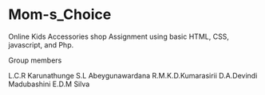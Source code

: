 # Mom-s_Choice
Online Kids Accessories shop Assignment using basic HTML, CSS, javascript, and Php.

Group members

L.C.R Karunathunge
S.L Abeygunawardana
R.M.K.D.Kumarasirii
D.A.Devindi Madubashini
E.D.M Silva
